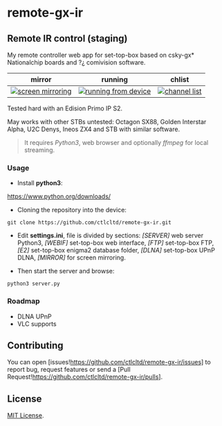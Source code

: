# remote-gx-ir

## Remote IR control (staging)

My remote controller web app for set-top-box based on csky-gx* Nationalchip boards and ?¿ comivision software.

|mirror|running|chlist|
|-|-|-|
|[![screen mirroring](../res/screen-mirroring.jpg)](https://raw.githubusercontent.com/ctlcltd/remote-gx-ir/res/screen-mirroring.jpg)|[![running from device](../res/running-from-device.jpg)](https://raw.githubusercontent.com/ctlcltd/remote-gx-ir/res/running-from-device.jpg)|[![channel list](../res/channel-list.jpg)](https://raw.githubusercontent.com/ctlcltd/remote-gx-ir/res/channel-list.jpg)|


Tested hard with an Edision Primo IP S2.

May works with other STBs untested: Octagon SX88, Golden Interstar Alpha, U2C Denys, Ineos ZX4 and STB with similar software.

> It requires *Python3*, web browser and optionally *ffmpeg* for local streaming. 


### Usage

- Install **python3**:

https://www.python.org/downloads/

- Cloning the repository into the device:

```git clone https://github.com/ctlcltd/remote-gx-ir.git```

- Edit **settings.ini**, file is divided by sections: *[SERVER]* web server Python3, *[WEBIF]* set-top-box web interface, *[FTP]* set-top-box FTP, *[E2]* set-top-box enigma2 database folder, *[DLNA]* set-top-box UPnP DLNA, *[MIRROR]* for screen mirroring.

- Then start the server and browse:

```python3 server.py```


### Roadmap

- DLNA UPnP
- VLC supports


## Contributing

You can open [issues!https://github.com/ctlcltd/remote-gx-ir/issues] to report bug, request features or send a [Pull Request!https://github.com/ctlcltd/remote-gx-ir/pulls].


## License

[MIT License](LICENSE).

